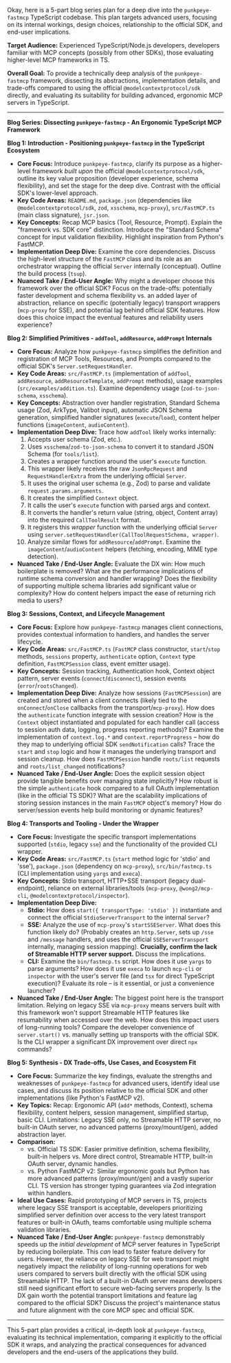 Okay, here is a 5-part blog series plan for a deep dive into the `punkpeye-fastmcp` TypeScript codebase. This plan targets advanced users, focusing on its internal workings, design choices, relationship to the official SDK, and end-user implications.

**Target Audience:** Experienced TypeScript/Node.js developers, developers familiar with MCP concepts (possibly from other SDKs), those evaluating higher-level MCP frameworks in TS.

**Overall Goal:** To provide a technically deep analysis of the `punkpeye-fastmcp` framework, dissecting its abstractions, implementation details, and trade-offs compared to using the official `@modelcontextprotocol/sdk` directly, and evaluating its suitability for building advanced, ergonomic MCP servers in TypeScript.

---

**Blog Series: Dissecting `punkpeye-fastmcp` - An Ergonomic TypeScript MCP Framework**

**Blog 1: Introduction - Positioning `punkpeye-fastmcp` in the TypeScript Ecosystem**

*   **Core Focus:** Introduce `punkpeye-fastmcp`, clarify its purpose as a higher-level framework *built upon* the official `@modelcontextprotocol/sdk`, outline its key value proposition (developer experience, schema flexibility), and set the stage for the deep dive. Contrast with the official SDK's lower-level approach.
*   **Key Code Areas:** `README.md`, `package.json` (dependencies like `@modelcontextprotocol/sdk`, `zod`, `xsschema`, `mcp-proxy`), `src/FastMCP.ts` (main class signature), `jsr.json`.
*   **Key Concepts:** Recap MCP basics (Tool, Resource, Prompt). Explain the "framework vs. SDK core" distinction. Introduce the "Standard Schema" concept for input validation flexibility. Highlight inspiration from Python's FastMCP.
*   **Implementation Deep Dive:** Examine the core dependencies. Discuss the high-level structure of the `FastMCP` class and its role as an orchestrator wrapping the official `Server` internally (conceptual). Outline the build process (`tsup`).
*   **Nuanced Take / End-User Angle:** Why might a developer choose this framework over the official SDK? Focus on the trade-offs: potentially faster development and schema flexibility vs. an added layer of abstraction, reliance on specific (potentially legacy) transport wrappers (`mcp-proxy` for SSE), and potential lag behind official SDK features. How does this choice impact the eventual features and reliability users experience?

**Blog 2: Simplified Primitives - `addTool`, `addResource`, `addPrompt` Internals**

*   **Core Focus:** Analyze how `punkpeye-fastmcp` simplifies the definition and registration of MCP Tools, Resources, and Prompts compared to the official SDK's `Server.setRequestHandler`.
*   **Key Code Areas:** `src/FastMCP.ts` (implementation of `addTool`, `addResource`, `addResourceTemplate`, `addPrompt` methods), usage examples (`src/examples/addition.ts`). Examine dependency usage (`zod-to-json-schema`, `xsschema`).
*   **Key Concepts:** Abstraction over handler registration, Standard Schema usage (Zod, ArkType, Valibot input), automatic JSON Schema generation, simplified handler signatures (`execute`/`load`), content helper functions (`imageContent`, `audioContent`).
*   **Implementation Deep Dive:** Trace how `addTool` likely works internally:
    1.  Accepts user schema (Zod, etc.).
    2.  Uses `xsschema`/`zod-to-json-schema` to convert it to standard JSON Schema (for `tools/list`).
    3.  Creates a wrapper function around the user's `execute` function.
    4.  This wrapper likely receives the raw `JsonRpcRequest` and `RequestHandlerExtra` from the underlying official `Server`.
    5.  It uses the original user schema (e.g., Zod) to parse and validate `request.params.arguments`.
    6.  It creates the simplified `Context` object.
    7.  It calls the user's `execute` function with parsed args and context.
    8.  It converts the handler's return value (string, object, Content array) into the required `CallToolResult` format.
    9.  It registers this *wrapper* function with the underlying official `Server` using `server.setRequestHandler(CallToolRequestSchema, wrapper)`.
    10. Analyze similar flows for `addResource`/`addPrompt`. Examine the `imageContent`/`audioContent` helpers (fetching, encoding, MIME type detection).
*   **Nuanced Take / End-User Angle:** Evaluate the DX win: How much boilerplate is removed? What are the performance implications of runtime schema conversion and handler wrapping? Does the flexibility of supporting multiple schema libraries add significant value or complexity? How do content helpers impact the ease of returning rich media to users?

**Blog 3: Sessions, Context, and Lifecycle Management**

*   **Core Focus:** Explore how `punkpeye-fastmcp` manages client connections, provides contextual information to handlers, and handles the server lifecycle.
*   **Key Code Areas:** `src/FastMCP.ts` (`FastMCP` class constructor, `start`/`stop` methods, `sessions` property, `authenticate` option, `Context` type definition, `FastMCPSession` class, event emitter usage).
*   **Key Concepts:** Session tracking, Authentication hook, Context object pattern, server events (`connect`/`disconnect`), session events (`error`/`rootsChanged`).
*   **Implementation Deep Dive:** Analyze how sessions (`FastMCPSession`) are created and stored when a client connects (likely tied to the `onConnect`/`onClose` callbacks from the transport/`mcp-proxy`). How does the `authenticate` function integrate with session creation? How is the `Context` object instantiated and populated for each handler call (access to session auth data, logging, progress reporting methods)? Examine the implementation of `context.log.*` and `context.reportProgress` – how do they map to underlying official SDK `sendNotification` calls? Trace the `start` and `stop` logic and how it manages the underlying transport and session cleanup. How does `FastMCPSession` handle `roots/list` requests and `roots/list_changed` notifications?
*   **Nuanced Take / End-User Angle:** Does the explicit session object provide tangible benefits over managing state implicitly? How robust is the simple `authenticate` hook compared to a full OAuth implementation (like in the official TS SDK)? What are the scalability implications of storing session instances in the main `FastMCP` object's memory? How do server/session events help build monitoring or dynamic features?

**Blog 4: Transports and Tooling - Under the Wrapper**

*   **Core Focus:** Investigate the specific transport implementations supported (`stdio`, legacy `sse`) and the functionality of the provided CLI wrapper.
*   **Key Code Areas:** `src/FastMCP.ts` (`start` method logic for 'stdio' and 'sse'), `package.json` (dependency on `mcp-proxy`), `src/bin/fastmcp.ts` (CLI implementation using `yargs` and `execa`).
*   **Key Concepts:** Stdio transport, HTTP+SSE transport (legacy dual-endpoint), reliance on external libraries/tools (`mcp-proxy`, `@wong2/mcp-cli`, `@modelcontextprotocol/inspector`).
*   **Implementation Deep Dive:**
    *   **Stdio:** How does `start({ transportType: 'stdio' })` instantiate and connect the official `StdioServerTransport` to the internal `Server`?
    *   **SSE:** Analyze the use of `mcp-proxy`'s `startSSEServer`. What does this function likely do? (Probably creates an `http.Server`, sets up `/sse` and `/message` handlers, and uses the official `SSEServerTransport` internally, managing session mapping). **Crucially, confirm the lack of Streamable HTTP server support.** Discuss the implications.
    *   **CLI:** Examine the `bin/fastmcp.ts` script. How does it use `yargs` to parse arguments? How does it use `execa` to launch `mcp-cli` or `inspector` with the user's server file (and `tsx` for direct TypeScript execution)? Evaluate its role – is it essential, or just a convenience launcher?
*   **Nuanced Take / End-User Angle:** The biggest point here is the transport limitation. Relying on legacy SSE via `mcp-proxy` means servers built with this framework won't support Streamable HTTP features like resumability when accessed over the web. How does this impact users of long-running tools? Compare the developer convenience of `server.start()` vs. manually setting up transports with the official SDK. Is the CLI wrapper a significant DX improvement over direct `npx` commands?

**Blog 5: Synthesis - DX Trade-offs, Use Cases, and Ecosystem Fit**

*   **Core Focus:** Summarize the key findings, evaluate the strengths and weaknesses of `punkpeye-fastmcp` for advanced users, identify ideal use cases, and discuss its position relative to the official SDK and other implementations (like Python's FastMCP v2).
*   **Key Topics:** Recap: Ergonomic API (`add*` methods, Context), schema flexibility, content helpers, session management, simplified startup, basic CLI. Limitations: Legacy SSE only, no Streamable HTTP server, no built-in OAuth server, no advanced patterns (proxy/mount/gen), added abstraction layer.
*   **Comparison:**
    *   vs. Official TS SDK: Easier primitive definition, schema flexibility, built-in helpers vs. More direct control, Streamable HTTP, built-in OAuth server, dynamic handles.
    *   vs. Python FastMCP v2: Similar ergonomic goals but Python has more advanced patterns (proxy/mount/gen) and a vastly superior CLI. TS version has stronger typing guarantees via Zod integration within handlers.
*   **Ideal Use Cases:** Rapid prototyping of MCP servers in TS, projects where legacy SSE transport is acceptable, developers prioritizing simplified server definition over access to the very latest transport features or built-in OAuth, teams comfortable using multiple schema validation libraries.
*   **Nuanced Take / End-User Angle:** `punkpeye-fastmcp` demonstrably speeds up the *initial development* of MCP server features in TypeScript by reducing boilerplate. This *can* lead to faster feature delivery for users. However, the reliance on legacy SSE for web transport might negatively impact the *reliability* of long-running operations for web users compared to servers built directly with the official SDK using Streamable HTTP. The lack of a built-in OAuth server means developers still need significant effort to secure web-facing servers properly. Is the DX gain worth the potential transport limitations and feature lag compared to the official SDK? Discuss the project's maintenance status and future alignment with the core MCP spec and official SDK.

---

This 5-part plan provides a critical, in-depth look at `punkpeye-fastmcp`, evaluating its technical implementation, comparing it explicitly to the official SDK it wraps, and analyzing the practical consequences for advanced developers and the end-users of the applications they build.